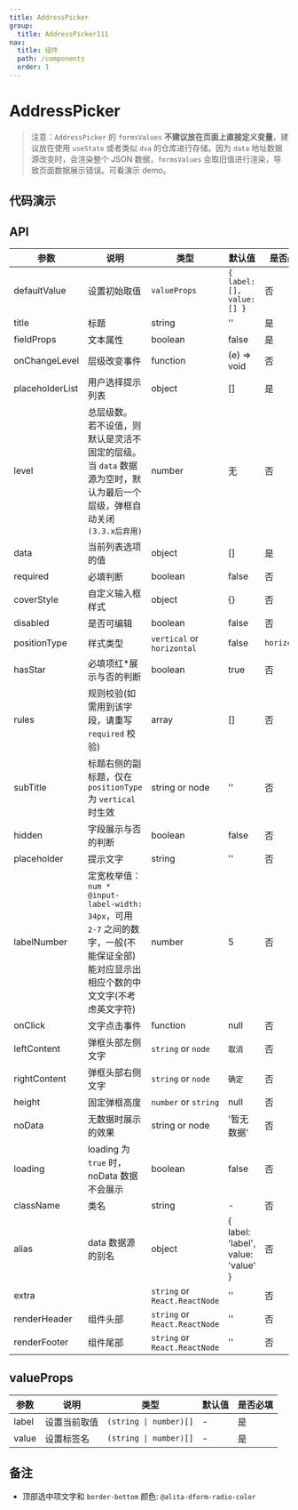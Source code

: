 ```yaml
---
title: AddressPicker
group:
  title: AddressPicker111
nav:
  title: 组件
  path: /components
  order: 1
---
```


# AddressPicker

> 注意：`AddressPicker` 的 `formsValues` **不建议放在页面上直接定义变量**，建议放在使用 `useState` 或者类似 `dva` 的仓库进行存储。因为 `data` 地址数据源改变时，会渲染整个 JSON 数据，`formsValues` 会取旧值进行渲染，导致页面数据展示错误。可看演示 demo。

## 代码演示

<!-- <code src="./demo/index.tsx" /> -->

## API

| 参数 | 说明 | 类型 | 默认值 | 是否必填 |
| --- | --- | --- | --- | --- |
| defaultValue | 设置初始取值 | `valueProps` | `{ label: [], value: [] }` | 否 |
| title | 标题 | string | '' | 是 |
| fieldProps | 文本属性 | boolean | false | 是 |
| onChangeLevel | 层级改变事件 | function | (e) => void | 否 |
| placeholderList | 用户选择提示列表 | object | [] | 是 |
| level | 总层级数。 若不设值，则默认是灵活不固定的层级。当 `data` 数据源为空时，默认为最后一个层级，弹框自动关闭 `(3.3.x后弃用)` | number | 无 | 否 |
| data | 当前列表选项的值 | object | [] | 是 |
| required | 必填判断 | boolean | false | 否 |
| coverStyle | 自定义输入框样式 | object | {} | 否 |
| disabled | 是否可编辑 | boolean | false | 否 |
| positionType | 样式类型 | `vertical` or `horizontal` | false | `horizontal` |
| hasStar | 必填项红\*展示与否的判断 | boolean | true | 否 |
| rules | 规则校验(如需用到该字段，请重写 `required` 校验) | array | [] | 否 |
| subTitle | 标题右侧的副标题，仅在 `positionType` 为 `vertical` 时生效 | string or node | '' | 否 |
| hidden | 字段展示与否的判断 | boolean | false | 否 |
| placeholder | 提示文字 | string | '' | 否 |
| labelNumber | 定宽枚举值：`num * @input-label-width: 34px`，可用 `2-7` 之间的数字，一般(不能保证全部)能对应显示出相应个数的中文文字(不考虑英文字符) | number | 5 | 否 |
| onClick | 文字点击事件 | function | null | 否 |
| leftContent | 弹框头部左侧文字 | `string` or `node` | `取消` | 否 |
| rightContent | 弹框头部右侧文字 | `string` or `node` | `确定` | 否 |
| height | 固定弹框高度 | `number` or `string` | null | 否 |
| noData | 无数据时展示的效果 | string or node | '暂无数据' | 否 |
| loading | loading 为 `true` 时，noData 数据不会展示 | boolean | false | 否 |
| className | 类名 | string | - | 否 |
| alias | data 数据源的别名 | object | { label: 'label', value: 'value' } | 否 |
| extra |  | `string` or `React.ReactNode` | '' | 否 |
| renderHeader | 组件头部 | `string` or `React.ReactNode` | '' | 否 |
| renderFooter | 组件尾部 | `string` or `React.ReactNode` | '' | 否 |

## valueProps

| 参数  | 说明         | 类型                   | 默认值 | 是否必填 |
| ----- | ------------ | ---------------------- | ------ | -------- |
| label | 设置当前取值 | `(string \| number)[]` | -      | 是       |
| value | 设置标签名   | `(string \| number)[]` | -      | 是       |

## 备注

- 顶部选中项文字和 `border-bottom` 颜色: `@alita-dform-radio-color`
